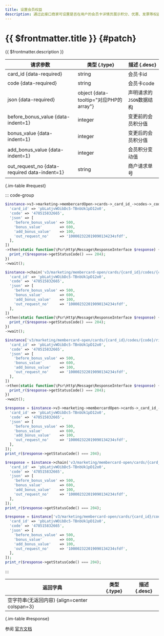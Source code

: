 ```yaml
---
title: 设置会员权益
description: 通过此接口商家可设置是否在用户的会员卡详情页展示积分、优惠、发票等权益及服务模块
---
```


# {{ $frontmatter.title }} {#patch}

{{ $frontmatter.description }}

| 请求参数 | 类型 {.type} | 描述 {.desc}
| --- | --- | ---
| card_id {data-required} | string | 会员卡id
| code {data-required} | string | 会员卡code
| json {data-required} | object {data-tooltip="对应PHP的array"} | 声明请求的`JSON`数据结构
| before_bonus_value {data-indent=1} | integer | 变更前的会员积分值
| bonus_value {data-indent=1} | integer | 变更后的会员积分值
| add_bonus_value {data-indent=1} | integer | 会员积分变动值
| out_request_no {data-required data-indent=1} | string | 商户请求单号

{.im-table #request}

::: code-group

```php [异步纯链式]
$instance->v3->marketing->membercardOpen->cards->_card_id_->codes->_code_->rights->patchAsync([
  'card_id' => 'pbLatjvWOibDc5-TBnbUk1pD12o0',
  'code' => '478515832665',
  'json' => [
    'before_bonus_value' => 500,
    'bonus_value'        => 600,
    'add_bonus_value'    => 100,
    'out_request_no'     => '100002322019090134234sfdf',
  ],
])
->then(static function(\Psr\Http\Message\ResponseInterface $response) {
  print_r($response->getStatusCode() === 204);
})
->wait();
```

```php [异步声明式]
$instance->chain('v3/marketing/membercard-open/cards/{card_id}/codes/{code}/rights')->patchAsync([
  'card_id' => 'pbLatjvWOibDc5-TBnbUk1pD12o0',
  'code' => '478515832665',
  'json' => [
    'before_bonus_value' => 500,
    'bonus_value'        => 600,
    'add_bonus_value'    => 100,
    'out_request_no'     => '100002322019090134234sfdf',
  ],
])
->then(static function(\Psr\Http\Message\ResponseInterface $response) {
  print_r($response->getStatusCode() === 204);
})
->wait();
```

```php [异步属性式]
$instance['v3/marketing/membercard-open/cards/{card_id}/codes/{code}/rights']->patchAsync([
  'card_id' => 'pbLatjvWOibDc5-TBnbUk1pD12o0',
  'code' => '478515832665',
  'json' => [
    'before_bonus_value' => 500,
    'bonus_value'        => 600,
    'add_bonus_value'    => 100,
    'out_request_no'     => '100002322019090134234sfdf',
  ],
])
->then(static function(\Psr\Http\Message\ResponseInterface $response) {
  print_r($response->getStatusCode() === 204);
})
->wait();
```

```php [同步纯链式]
$response = $instance->v3->marketing->membercardOpen->cards->_card_id_->codes->_code_->rights->patch([
  'card_id' => 'pbLatjvWOibDc5-TBnbUk1pD12o0',
  'code' => '478515832665',
  'json' => [
    'before_bonus_value' => 500,
    'bonus_value'        => 600,
    'add_bonus_value'    => 100,
    'out_request_no'     => '100002322019090134234sfdf',
  ],
]);
print_r($response->getStatusCode() === 204);
```

```php [同步声明式]
$response = $instance->chain('v3/marketing/membercard-open/cards/{card_id}/codes/{code}/rights')->patch([
  'card_id' => 'pbLatjvWOibDc5-TBnbUk1pD12o0',
  'code' => '478515832665',
  'json' => [
    'before_bonus_value' => 500,
    'bonus_value'        => 600,
    'add_bonus_value'    => 100,
    'out_request_no'     => '100002322019090134234sfdf',
  ],
]);
print_r($response->getStatusCode() === 204);
```

```php [同步属性式]
$response = $instance['v3/marketing/membercard-open/cards/{card_id}/codes/{code}/rights']->patch([
  'card_id' => 'pbLatjvWOibDc5-TBnbUk1pD12o0',
  'code' => '478515832665',
  'json' => [
    'before_bonus_value' => 500,
    'bonus_value'        => 600,
    'add_bonus_value'    => 100,
    'out_request_no'     => '100002322019090134234sfdf',
  ],
]);
print_r($response->getStatusCode() === 204);
```

:::

| 返回字典 | 类型 {.type} | 描述 {.desc}
| --- | --- | ---
| 空字符串(无返回内容) {align=center colspan=3}

{.im-table #response}

参阅 [官方文档](https://pay.weixin.qq.com/wiki/doc/apiv3/wxpay/marketing/membercard_open/chapter5_2.shtml)
